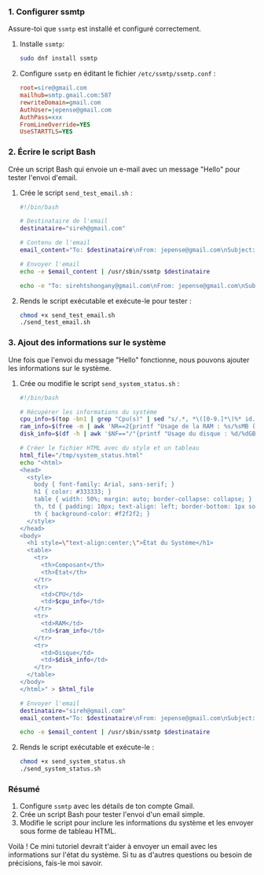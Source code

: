 ### 1. Configurer ssmtp

Assure-toi que `ssmtp` est installé et configuré correctement.

1. Installe `ssmtp`:
   ```bash
   sudo dnf install ssmtp
   ```

2. Configure `ssmtp` en éditant le fichier `/etc/ssmtp/ssmtp.conf` :
   ```ini
   root=sire@gmail.com
   mailhub=smtp.gmail.com:587
   rewriteDomain=gmail.com
   AuthUser=jepense@gmail.com
   AuthPass=xxx
   FromLineOverride=YES
   UseSTARTTLS=YES
   ```

### 2. Écrire le script Bash

Crée un script Bash qui envoie un e-mail avec un message "Hello" pour tester l'envoi d'email.

1. Crée le script `send_test_email.sh` :
   ```bash
   #!/bin/bash

   # Destinataire de l'email
   destinataire="sireh@gmail.com"

   # Contenu de l'email
   email_content="To: $destinataire\nFrom: jepense@gmail.com\nSubject: Test Email\n\nHello"

   # Envoyer l'email
   echo -e $email_content | /usr/sbin/ssmtp $destinataire
   ```

   ```bash
   echo -e "To: sirehtshongany@gmail.com\nFrom: jepense@gmail.com\nSubject: Test Email\n\nHello world!" | /usr/sbin/ssmtp sirehtshongany@gmail.com
   ```

2. Rends le script exécutable et exécute-le pour tester :
   ```bash
   chmod +x send_test_email.sh
   ./send_test_email.sh
   ```

### 3. Ajout des informations sur le système

Une fois que l'envoi du message "Hello" fonctionne, nous pouvons ajouter les informations sur le système.

1. Crée ou modifie le script `send_system_status.sh` :
   ```bash
   #!/bin/bash

   # Récupérer les informations du système
   cpu_info=$(top -bn1 | grep "Cpu(s)" | sed "s/.*, *\([0-9.]*\)%* id.*/\1/" | awk '{print 100 - $1"%"}')
   ram_info=$(free -m | awk 'NR==2{printf "Usage de la RAM : %s/%sMB (%.2f%%)\n", $3,$2,$3*100/$2 }')
   disk_info=$(df -h | awk '$NF=="/"{printf "Usage du disque : %d/%dGB (%s)\n", $3,$2,$5}')

   # Créer le fichier HTML avec du style et un tableau
   html_file="/tmp/system_status.html"
   echo "<html>
   <head>
     <style>
       body { font-family: Arial, sans-serif; }
       h1 { color: #333333; }
       table { width: 50%; margin: auto; border-collapse: collapse; }
       th, td { padding: 10px; text-align: left; border-bottom: 1px solid #ddd; }
       th { background-color: #f2f2f2; }
     </style>
   </head>
   <body>
     <h1 style=\"text-align:center;\">État du Système</h1>
     <table>
       <tr>
         <th>Composant</th>
         <th>État</th>
       </tr>
       <tr>
         <td>CPU</td>
         <td>$cpu_info</td>
       </tr>
       <tr>
         <td>RAM</td>
         <td>$ram_info</td>
       </tr>
       <tr>
         <td>Disque</td>
         <td>$disk_info</td>
       </tr>
     </table>
   </body>
   </html>" > $html_file

   # Envoyer l'email
   destinataire="sireh@gmail.com"
   email_content="To: $destinataire\nFrom: jepense@gmail.com\nSubject: État du Système\nContent-Type: text/html\n\n$(cat $html_file)"

   echo -e $email_content | /usr/sbin/ssmtp $destinataire
   ```

2. Rends le script exécutable et exécute-le :
   ```bash
   chmod +x send_system_status.sh
   ./send_system_status.sh
   ```

### Résumé

1. Configure `ssmtp` avec les détails de ton compte Gmail.
2. Crée un script Bash pour tester l'envoi d'un email simple.
3. Modifie le script pour inclure les informations du système et les envoyer sous forme de tableau HTML.

Voilà ! Ce mini tutoriel devrait t'aider à envoyer un email avec les informations sur l'état du système. Si tu as d'autres questions ou besoin de précisions, fais-le moi savoir.